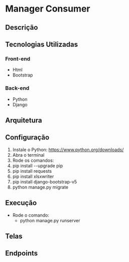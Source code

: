 # Manager Consumer

## Descrição


## Tecnologias Utilizadas

### Front-end
- Html
- Bootstrap
  
### Back-end
- Python
- Django

## Arquitetura 

## Configuração
1. Instale o Python: https://www.python.org/downloads/
2. Abra o terminal
3. Rode os comandos:
  1. pip install --upgrade pip
  2. pip install requests
  3. pip install xlsxwriter
  4. pip install django-bootstrap-v5
  5. python manage.py migrate

## Execução
- Rode o comando:
  - python manage.py runserver

## Telas

## 

## 

## Endpoints

## 

## 

